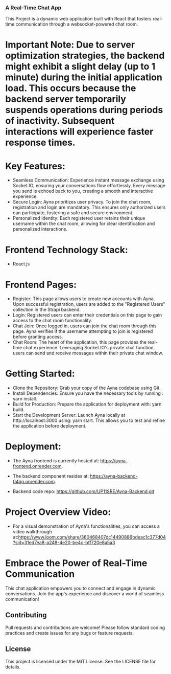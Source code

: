 ### A Real-Time Chat App

This Project is a dynamic web application built with React that fosters real-time communication through a websocket-powered chat room.

# Important Note: Due to server optimization strategies, the backend might exhibit a slight delay (up to 1 minute) during the initial application load. This occurs because the backend server temporarily suspends operations during periods of inactivity. Subsequent interactions will experience faster response times.

# Key Features:

- Seamless Communication: Experience instant message exchange using Socket.IO, ensuring your conversations flow effortlessly. Every message you send is echoed back to you, creating a smooth and interactive experience.
- Secure Login: Ayna prioritizes user privacy. To join the chat room, registration and login are mandatory. This ensures only authorized users can participate, fostering a safe and secure environment.
- Personalized Identity: Each registered user retains their unique username within the chat room, allowing for clear identification and personalized interactions.

# Frontend Technology Stack:

- React.js

# Frontend Pages:

- Register: This page allows users to create new accounts with Ayna. Upon successful registration, users are added to the "Registered Users" collection in the Strapi backend.
- Login: Registered users can enter their credentials on this page to gain access to the chat room functionality.
- Chat Join: Once logged in, users can join the chat room through this page. Ayna verifies if the username attempting to join is registered before granting access.
- Chat Room: The heart of the application, this page provides the real-time chat experience. Leveraging Socket.IO's private chat function, users can send and receive messages within their private chat window.

# Getting Started:

- Clone the Repository: Grab your copy of the Ayna codebase using Git.
- Install Dependencies: Ensure you have the necessary tools by running : yarn install.
- Build for Production: Prepare the application for deployment with: yarn build.
- Start the Development Server: Launch Ayna locally at http://localhost:3000 using: yarn start. This allows you to test and refine the application before deployment.

# Deployment:

- The Ayna frontend is currently hosted at: https://ayna-frontend.onrender.com.
- The backend component resides at: https://ayna-backend-04qn.onrender.com.

- Backend code repo: https://github.com/UP11SRE/Ayna-Backend.git

# Project Overview Video:

- For a visual demonstration of Ayna's functionalities, you can access a video walkthrough at:https://www.loom.com/share/360468407dc14490886bdeac1c377d04?sid=31ed7ea8-a248-4e20-be4c-bff720e8a5a3

# Embrace the Power of Real-Time Communication

This chat application empowers you to connect and engage in dynamic conversations. Join the app's experience and discover a world of seamless communication!

## Contributing

Pull requests and contributions are welcome! Please follow standard coding practices and create issues for any bugs or feature requests.

## License

This project is licensed under the MIT License. See the LICENSE file for details.

